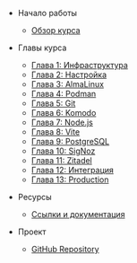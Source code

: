 - Начало работы
  - [Обзор курса](README.md)

- Главы курса
  - [Глава 1: Инфраструктура](chapter-01-infrastructure.md)
  - [Глава 2: Настройка](chapter-02-setup.md)
  - [Глава 3: AlmaLinux](chapter-03-almalinux.md)
  - [Глава 4: Podman](chapter-04-podman.md)
  - [Глава 5: Git](chapter-05-git.md)
  - [Глава 6: Komodo](chapter-06-komodo.md)
  - [Глава 7: Node.js](chapter-07-nodejs.md)
  - [Глава 8: Vite](chapter-08-vite.md)
  - [Глава 9: PostgreSQL](chapter-09-postgresql.md)
  - [Глава 10: SigNoz](chapter-10-signoz.md)
  - [Глава 11: Zitadel](chapter-11-zitadel.md)
  - [Глава 12: Интеграция](chapter-12-integration.md)
  - [Глава 13: Production](chapter-13-production.md)

- Ресурсы
  - [Ссылки и документация](RESOURCES-AND-LINKS.md)

- Проект
  - [GitHub Repository](https://github.com/Alex-0293/TopWebStack)
